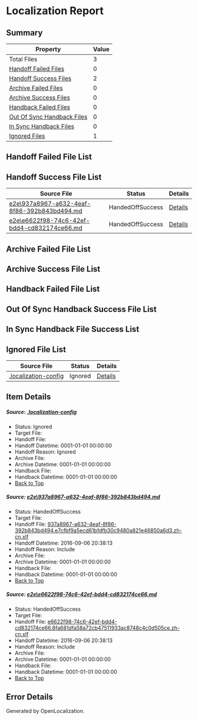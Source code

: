 # <a name='report-top'></a> Localization Report

## Summary
 Property | Value 
 -------- | ----- 
 Total Files | 3
[ Handoff Failed Files ](#handoff-failed-list)| 0
[ Handoff Success Files ](#handoff-success-list)| 2
[ Archive Failed Files ](#archive-failed-list)| 0
[ Archive Success Files ](#archive-success-list)| 0
[ Handback Failed Files ](#handback-failed-list)| 0
[ Out Of Sync Handback Files ](#outofsync-handback-success-list)| 0
[ In Sync Handback Files ](#insync-handback-success-list)| 0
[ Ignored Files ](#ignored-list)| 1

## <a name='handoff-failed-list'></a> Handoff Failed File List

## <a name='handoff-success-list'></a> Handoff Success File List
 Source File | Status | Details 
 ----------- | ------ | ------- 
 [e2e\937a8967-a632-4eaf-8f86-392b843bd494.md](https://github.com/OpenLocalizationTestOrg/ol-test0/blob/22d343637b7c5f22685850a0f9c7f11454c9b145/e2e/937a8967-a632-4eaf-8f86-392b843bd494.md) | HandedOffSuccess | [Details](#0590be9c3b2bb5bb2d9219d828fa560711c3e6eb1)
 [e2e\e6622f98-74c6-42ef-bdd4-cd832174ce66.md](https://github.com/OpenLocalizationTestOrg/ol-test0/blob/22d343637b7c5f22685850a0f9c7f11454c9b145/e2e/e6622f98-74c6-42ef-bdd4-cd832174ce66.md) | HandedOffSuccess | [Details](#d1c353893bbdc30094d164925ee4c6bfb9a7d65e2)

## <a name='archive-failed-list'></a> Archive Failed File List

## <a name='archive-success-list'></a> Archive Success File List

## <a name='handback-failed-list'></a> Handback Failed File List

## <a name='outofsync-handback-success-list'></a> Out Of Sync Handback Success File List

## <a name='insync-handback-success-list'></a> In Sync Handback File Success List

## <a name='ignored-list'></a> Ignored File List
 Source File | Status | Details 
 ----------- | ------ | ------- 
 [.localization-config](https://github.com/OpenLocalizationTestOrg/ol-test0/blob/22d343637b7c5f22685850a0f9c7f11454c9b145/.localization-config) | Ignored | [Details](#3d4f252ac210baf56311d7e97dcc2db10974dbd20)

## Item Details
##### <a name='3d4f252ac210baf56311d7e97dcc2db10974dbd20'></a> Source: [.localization-config](https://github.com/OpenLocalizationTestOrg/ol-test0/blob/22d343637b7c5f22685850a0f9c7f11454c9b145/.localization-config)
* Status: Ignored
* Target File: 
* Handoff File: 
* Handoff Datetime: 0001-01-01 00:00:00
* Handoff Reason: Ignored
* Archive File: 
* Archive Datetime: 0001-01-01 00:00:00
* Handback File: 
* Handback Datetime: 0001-01-01 00:00:00
* [Back to Top](#report-top)

##### <a name='0590be9c3b2bb5bb2d9219d828fa560711c3e6eb1'></a> Source: [e2e\937a8967-a632-4eaf-8f86-392b843bd494.md](https://github.com/OpenLocalizationTestOrg/ol-test0/blob/22d343637b7c5f22685850a0f9c7f11454c9b145/e2e/937a8967-a632-4eaf-8f86-392b843bd494.md)
* Status: HandedOffSuccess
* Target File: 
* Handoff File: [937a8967-a632-4eaf-8f86-392b843bd494.e7cfbf9a5ecd61bfdfb30c9480a821e46850a6d3.zh-cn.xlf](https://github.com/OpenLocalizationTestOrg/ol-test0-handoff/blob/af9cf001c0c394d39d5a6b928dba616cb1ea20f7/ol-handoff/OpenLocalizationTestOrg/ol-test0-zhcn/ci/high/937a8967-a632-4eaf-8f86-392b843bd494.e7cfbf9a5ecd61bfdfb30c9480a821e46850a6d3.zh-cn.xlf)
* Handoff Datetime: 2016-09-06 20:38:13
* Handoff Reason: Include
* Archive File: 
* Archive Datetime: 0001-01-01 00:00:00
* Handback File: 
* Handback Datetime: 0001-01-01 00:00:00
* [Back to Top](#report-top)

##### <a name='d1c353893bbdc30094d164925ee4c6bfb9a7d65e2'></a> Source: [e2e\e6622f98-74c6-42ef-bdd4-cd832174ce66.md](https://github.com/OpenLocalizationTestOrg/ol-test0/blob/22d343637b7c5f22685850a0f9c7f11454c9b145/e2e/e6622f98-74c6-42ef-bdd4-cd832174ce66.md)
* Status: HandedOffSuccess
* Target File: 
* Handoff File: [e6622f98-74c6-42ef-bdd4-cd832174ce66.8fa681dfa58a72cb47511933ac8748c4c0d505ce.zh-cn.xlf](https://github.com/OpenLocalizationTestOrg/ol-test0-handoff/blob/af9cf001c0c394d39d5a6b928dba616cb1ea20f7/ol-handoff/OpenLocalizationTestOrg/ol-test0-zhcn/ci/high/e6622f98-74c6-42ef-bdd4-cd832174ce66.8fa681dfa58a72cb47511933ac8748c4c0d505ce.zh-cn.xlf)
* Handoff Datetime: 2016-09-06 20:38:13
* Handoff Reason: Include
* Archive File: 
* Archive Datetime: 0001-01-01 00:00:00
* Handback File: 
* Handback Datetime: 0001-01-01 00:00:00
* [Back to Top](#report-top)


## Error Details

Generated by OpenLocalization.
